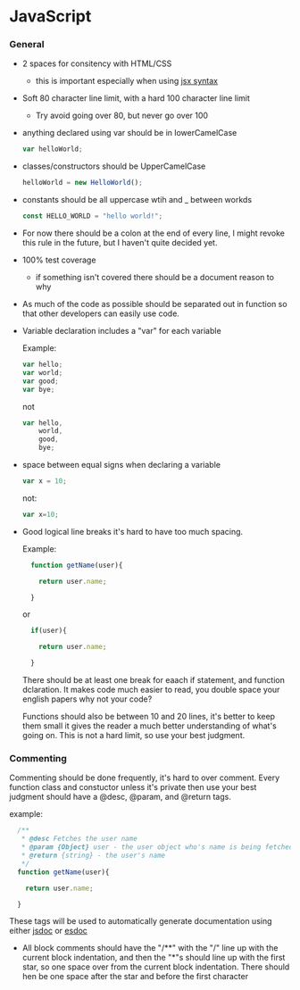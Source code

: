 # JavaScript

### General

- 2 spaces for consitency with HTML/CSS
  - this is important especially when using [jsx syntax](https://facebook.github.io/react/docs/jsx-in-depth.html)

- Soft 80 character line limit, with a hard 100 character line limit

  - Try avoid going over 80, but never go over 100

- anything declared using var should be in lowerCamelCase

  ```javascript
  var helloWorld;
  ```

- classes/constructors should be UpperCamelCase

  ```javascript
  helloWorld = new HelloWorld();
  ```

- constants should be all uppercase wtih and _ between workds

  ```javascript
  const HELLO_WORLD = "hello world!";
  ```

- For now there should be a colon at the end of every line, I might revoke this
rule in the future, but I haven't quite decided yet.

- 100% test coverage
  - if something isn't covered  there should be a document reason to why

- As much of the code as possible should be separated out in function so that
other developers can easily use code.

- Variable declaration includes a "var" for each variable

  Example:
  ```javascript
  var hello;
  var world;
  var good;
  var bye;
  ```

  not
  ```javascript
  var hello,
      world,
      good,
      bye;
  ```

- space between equal signs when declaring a variable

  ```javascript
  var x = 10;
  ```

  not:

  ```javascript
  var x=10;
  ```

- Good logical line breaks it's hard to have too much spacing.

  Example:
  ```javascript
    function getName(user){

      return user.name;

    }
  ```
  
  or

  ```javascript
    if(user){

      return user.name;

    }
  ```

  There should be at least one break for eaach if statement, and function 
  dclaration. It makes code much easier to read, you double space your english
  papers why not your code?

  Functions should also be between 10 and 20 lines, it's better to keep them
  small it gives the reader a much better understanding of what's going on. This
  is not a hard limit, so use your best judgment.


### Commenting

Commenting should be done frequently, it's hard to over comment. Every function
class and constuctor unless it's private then use your best judgment should have
a @desc, @param, and @return tags.

example:

```javascript
  /**
   * @desc Fetches the user name
   * @param {Object} user - the user object who's name is being fetched
   * @return {string} - the user's name
   */
  function getName(user){

    return user.name;

  }
```

These tags will be used to automatically generate documentation using either
[jsdoc](http://usejsdoc.org/) or [esdoc](https://esdoc.org/)


- All block comments should have the "/**" with the "/" line up with the current
  block indentation, and then the "*"s should line up with the first star, so
  one space over from the current block indentation. There should hen be one space
  after the star and before the first character
